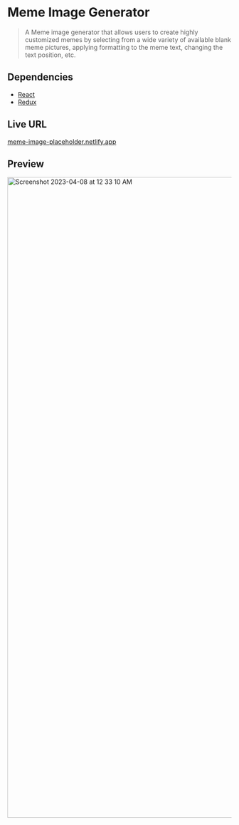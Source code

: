 # Meme Image Generator
> A Meme image generator that allows users to create highly customized memes by selecting from a wide variety of available blank meme pictures, applying formatting to the meme text, changing the text position, etc.

## Dependencies

- [React](https://reactjs.org/)
- [Redux](https://redux.js.org/)

## Live URL
[meme-image-placeholder.netlify.app](https://meme-image-placeholder.netlify.app/)

## Preview
<img width="1439" alt="Screenshot 2023-04-08 at 12 33 10 AM" src="https://user-images.githubusercontent.com/85457553/230664217-9fa510b1-e99c-4c57-a312-12efdd7cd22e.png">
